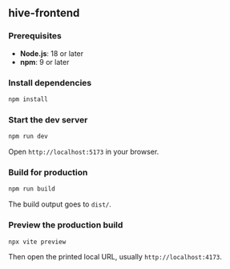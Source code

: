 ## hive-frontend

### Prerequisites
- **Node.js**: 18 or later
- **npm**: 9 or later

### Install dependencies
```bash
npm install
```

### Start the dev server
```bash
npm run dev
```
Open `http://localhost:5173` in your browser.

### Build for production
```bash
npm run build
```
The build output goes to `dist/`.

### Preview the production build
```bash
npx vite preview
```
Then open the printed local URL, usually `http://localhost:4173`.